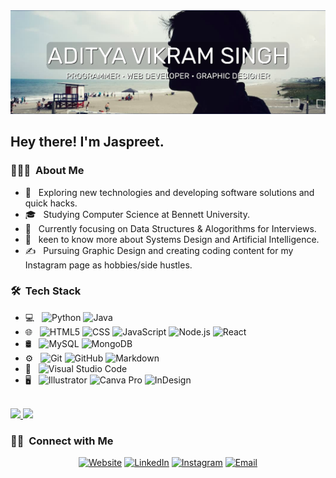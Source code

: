 <img src="https://raw.githubusercontent.com/AVS1508/AVS1508/master/assets/Aditya%20Vikram%20Singh%20Banner.png">

<h2> Hey there! I'm Jaspreet.</h2>

<h3> 👨🏻‍💻 &nbsp;About Me </h3>

- 🤔 &nbsp; Exploring new technologies and developing software solutions and quick hacks.
- 🎓 &nbsp; Studying Computer Science at Bennett University.
- 💼 &nbsp; Currently focusing on Data Structures & Alogorithms for Interviews.
- 🌱 &nbsp; keen to know more about Systems Design and Artificial Intelligence.
- ✍️ &nbsp; Pursuing Graphic Design and creating coding content for my Instagram page as hobbies/side hustles.

<h3> 🛠 &nbsp;Tech Stack</h3>

- 💻 &nbsp;
  ![Python](https://img.shields.io/badge/-Python-333333?style=flat&logo=python)
  ![Java](https://img.shields.io/badge/-Java-333333?style=flat&logo=Java&logoColor=007396)
- 🌐 &nbsp;
  ![HTML5](https://img.shields.io/badge/-HTML5-333333?style=flat&logo=HTML5)
  ![CSS](https://img.shields.io/badge/-CSS-333333?style=flat&logo=CSS3&logoColor=1572B6)
  ![JavaScript](https://img.shields.io/badge/-JavaScript-333333?style=flat&logo=javascript)
  ![Node.js](https://img.shields.io/badge/-Node.js-333333?style=flat&logo=node.js)
  ![React](https://img.shields.io/badge/-React-333333?style=flat&logo=react)
- 🛢 &nbsp;
  ![MySQL](https://img.shields.io/badge/-MySQL-333333?style=flat&logo=mysql)
  ![MongoDB](https://img.shields.io/badge/-MongoDB-333333?style=flat&logo=mongodb)
- ⚙️ &nbsp;
  ![Git](https://img.shields.io/badge/-Git-333333?style=flat&logo=git)
  ![GitHub](https://img.shields.io/badge/-GitHub-333333?style=flat&logo=github)
  ![Markdown](https://img.shields.io/badge/-Markdown-333333?style=flat&logo=markdown)
- 🔧 &nbsp;
  ![Visual Studio Code](https://img.shields.io/badge/-Visual%20Studio%20Code-333333?style=flat&logo=visual-studio-code&logoColor=007ACC)
- 🖥 &nbsp;
  ![Illustrator](https://img.shields.io/badge/-Illustrator-333333?style=flat&logo=adobe-illustrator)
  ![Canva Pro](https://img.shields.io/badge/-Photoshop-333333?style=flat&logo=adobe-photoshop)
  ![InDesign](https://img.shields.io/badge/-InDesign-333333?style=flat&logo=adobe-indesign)

<br/>

<a href="https://github.com/codewithjaspreet">
  <img height="180em" src="https://github-readme-stats.vercel.app/api?username=codewithjaspreet&theme=buefy&show_icons=true" />
  <img height="180em" src="https://github-readme-stats.vercel.app/api/top-langs/?username=codewithjaspreet&theme=buefy&layout=compact" />
</a>

<br/>

<h3> 🤝🏻 &nbsp;Connect with Me </h3>

<p align="center">
<a href="https://codewithjaspreet.github.io/Portfolio-Website/"><img alt="Website" src="https://img.shields.io/badge/Website-www.JaspreetSingh.com-blue?style=flat-square&logo=google-chrome"></a>
<a href="https://www.linkedin.com/in/jaspreet-singh-sodhi-533319200/"><img alt="LinkedIn" src="https://img.shields.io/badge/LinkedIn-Jaspreet%20Singh%20Sodhi-blue?style=flat-square&logo=linkedin"></a>
<a href="https://www.instagram.com/talk.wid.tech/"><img alt="Instagram" src="https://img.shields.io/badge/Instagram-talk.wid.tech   vs__-blue?style=flat-square&logo=instagram"></a>
<a href="mailto:E20CSE397@bennett.edu.in"><img alt="Email" src="https://img.shields.io/badge/Email-E20CSE397@bennett.edu.in-blue?style=flat-square&logo=gmail"></a>
</p>

